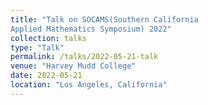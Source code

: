 ```yaml
---
title: "Talk on SOCAMS(Southern California
Applied Mathematics Symposium) 2022"
collection: talks
type: "Talk"
permalink: /talks/2022-05-21-talk
venue: "Harvey Mudd College"
date: 2022-05-21
location: "Los Angeles, California"
---
```

